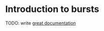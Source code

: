 # Introduction to bursts

TODO: write [great documentation](http://jacobian.org/writing/what-to-write/)
